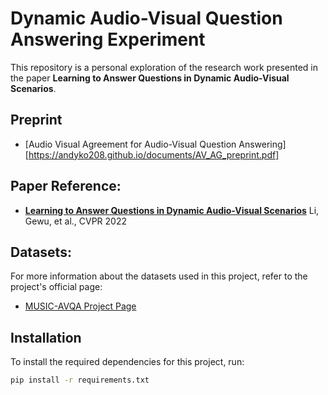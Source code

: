 # Dynamic Audio-Visual Question Answering Experiment

This repository is a personal exploration of the research work presented in the paper **Learning to Answer Questions in Dynamic Audio-Visual Scenarios**. 

## Preprint
- [Audio Visual Agreement for Audio-Visual Question Answering][https://andyko208.github.io/documents/AV_AG_preprint.pdf]

## Paper Reference:
- **[Learning to Answer Questions in Dynamic Audio-Visual Scenarios](https://openaccess.thecvf.com/content/CVPR2022/papers/Li_Learning_To_Answer_Questions_in_Dynamic_Audio-Visual_Scenarios_CVPR_2022_paper.pdf)**
  Li, Gewu, et al.,  CVPR 2022  

## Datasets:
For more information about the datasets used in this project, refer to the project's official page:  
- [MUSIC-AVQA Project Page](https://gewu-lab.github.io/MUSIC-AVQA/)

## Installation

To install the required dependencies for this project, run:

```bash
pip install -r requirements.txt
